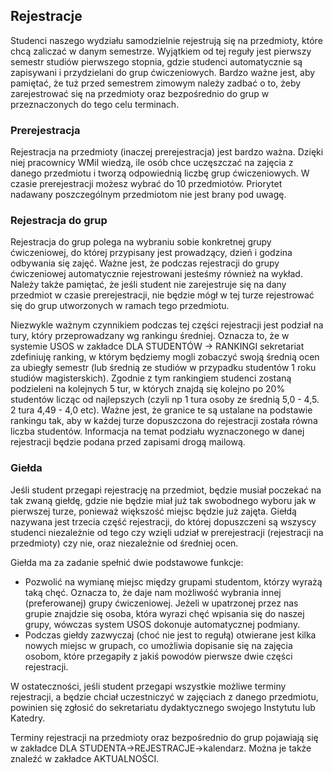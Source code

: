 ## Rejestracje

Studenci naszego wydziału samodzielnie rejestrują się na przedmioty, które chcą zaliczać w danym semestrze. Wyjątkiem od tej reguły jest pierwszy semestr studiów pierwszego stopnia, gdzie studenci automatycznie są zapisywani i przydzielani do grup ćwiczeniowych. Bardzo ważne jest, aby pamiętać, że tuż przed semestrem zimowym należy zadbać o to, żeby zarejestrować się na przedmioty oraz bezpośrednio do grup w przeznaczonych do tego celu terminach.


### Prerejestracja
Rejestracja na przedmioty (inaczej prerejestracja) jest bardzo ważna. Dzięki niej pracownicy WMiI wiedzą, ile osób chce uczęszczać na zajęcia z danego przedmiotu i tworzą odpowiednią liczbę grup ćwiczeniowych. W czasie prerejestracji możesz wybrać do 10 przedmiotów. Priorytet nadawany poszczególnym przedmiotom nie jest brany pod uwagę.


### Rejestracja do grup
Rejestracja do grup polega na wybraniu sobie konkretnej grupy ćwiczeniowej, do której przypisany jest prowadzący, dzień i godzina odbywania się zajęć. Ważne jest, że podczas rejestracji do grupy ćwiczeniowej automatycznie rejestrowani jesteśmy również na wykład. Należy także pamiętać, że jeśli student nie zarejestruje się na dany przedmiot w czasie prerejestracji, nie będzie mógł w tej turze rejestrować się do grup utworzonych w ramach tego przedmiotu. 


Niezwykle ważnym czynnikiem podczas tej części rejestracji jest podział na tury, który przeprowadzany wg rankingu średniej. Oznacza to, że w systemie USOS w zakładce DLA STUDENTÓW -> RANKINGI sekretariat zdefiniuję ranking, w którym będziemy mogli zobaczyć swoją średnią ocen za ubiegły semestr (lub średnią ze studiów w przypadku studentów 1 roku studiów magisterskich). Zgodnie z tym rankingiem studenci zostaną podzieleni na kolejnych 5 tur, w których znajdą się kolejno po 20% studentów licząc od najlepszych (czyli np 1 tura osoby ze średnią 5,0 - 4,5. 2 tura 4,49 - 4,0 etc). Ważne jest, że granice te są ustalane na podstawie rankingu tak, aby w każdej turze dopuszczona do rejestracji została równa liczba studentów. Informacja na temat podziału wyznaczonego w danej rejestracji będzie podana przed zapisami drogą mailową. 


### Giełda
Jeśli student przegapi rejestrację na przedmiot, będzie musiał poczekać na tak zwaną giełdę, gdzie nie będzie miał już tak swobodnego wyboru jak w pierwszej turze, ponieważ większość miejsc będzie już zajęta. Giełdą nazywana jest trzecia część rejestracji, do której dopuszczeni są wszyscy studenci niezależnie od tego czy wzięli udział w prerejestracji (rejestracji na przedmioty) czy nie, oraz niezależnie od średniej ocen. 


Giełda ma za zadanie spełnić dwie podstawowe funkcje:
- Pozwolić na wymianę miejsc między grupami studentom, którzy wyrażą taką chęć. Oznacza to, że daje nam możliwość wybrania innej (preferowanej) grupy ćwiczeniowej. Jeżeli w upatrzonej przez nas grupie znajdzie się osoba, która wyrazi chęć wpisania się do naszej grupy, wówczas system USOS dokonuje automatycznej podmiany.
- Podczas giełdy zazwyczaj (choć nie jest to regułą) otwierane jest kilka nowych miejsc w grupach, co umożliwia dopisanie się na zajęcia osobom, które przegapiły z jakiś powodów pierwsze dwie części rejestracji.

W ostateczności, jeśli student przegapi wszystkie możliwe terminy rejestracji, a będzie chciał uczestniczyć w zajęciach z danego przedmiotu, powinien się zgłosić do sekretariatu dydaktycznego swojego Instytutu lub Katedry.


Terminy rejestracji na przedmioty oraz bezpośrednio do grup pojawiają się w zakładce DLA STUDENTA->REJESTRACJE->kalendarz. Można je także znaleźć w zakładce AKTUALNOŚCI.
 
 
 
 